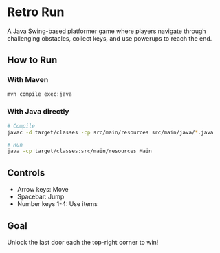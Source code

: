# Retro Run

A Java Swing-based platformer game where players navigate through challenging obstacles, collect keys, and use powerups to reach the end.

## How to Run

### With Maven 
```bash
mvn compile exec:java
```

### With Java directly
```bash
# Compile
javac -d target/classes -cp src/main/resources src/main/java/*.java

# Run
java -cp target/classes:src/main/resources Main
```

## Controls

- Arrow keys: Move
- Spacebar: Jump
- Number keys 1-4: Use items

## Goal

Unlock the last door each the top-right corner to win!